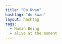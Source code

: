```yaml
---
title: "Do Kwan"
hashtag: "do-kwan"
layout: hashtag
tags:
  - Human Being
  - alive at the moment
---
```

